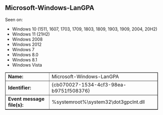 ## Microsoft-Windows-LanGPA

Seen on:
* Windows 10 (1511, 1607, 1703, 1709, 1803, 1809, 1903, 1909, 2004, 20H2)
* Windows 11 (21H2)
* Windows 2008
* Windows 2012
* Windows 7
* Windows 8.0
* Windows 8.1
* Windows Vista

<table border="1" class="docutils">
  <tbody>
    <tr>
      <td><b>Name:</b></td>
      <td>Microsoft-Windows-LanGPA</td>
    </tr>
    <tr>
      <td><b>Identifier:</b></td>
      <td>{cb070027-1534-4cf3-98ea-b9751f508376}</td>
    </tr>
    <tr>
      <td><b>Event message file(s):</b></td>
      <td>%systemroot%\system32\dot3gpclnt.dll</td>
    </tr>
  </tbody>
</table>

&nbsp;

